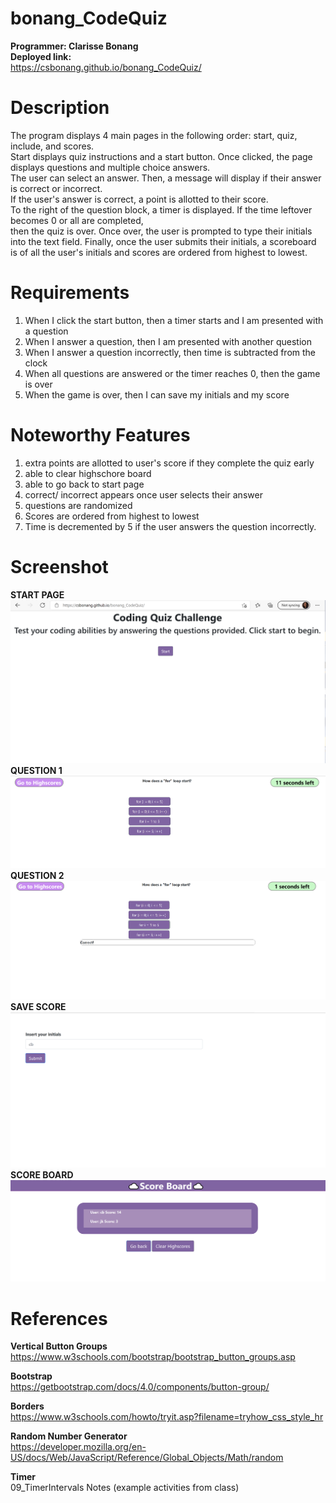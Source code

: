# bonang_CodeQuiz
<b> Programmer: Clarisse Bonang </b> <br> 
<b> Deployed link: </b> <br>https://csbonang.github.io/bonang_CodeQuiz/

# Description 
The program displays 4 main pages in the following order: start, quiz, include, and scores. <br> 
Start displays quiz instructions and a start button. Once clicked, the page displays questions and multiple choice answers. <br> The user can select an answer.
Then, a message will display if their answer is correct or incorrect.<br> 
If the user's answer is correct, a point is allotted to their score. <br> 
To the right of the question block, a timer is displayed.
If the time leftover becomes 0 or all are completed,<br> 
then the quiz is over.
Once over, the user is prompted to type their initials into the text field. Finally, once the user submits their initials, a scoreboard is of all the user's initials and scores are ordered from highest to lowest. 

# Requirements 
1. When I click the start button, then a timer starts and I am presented with a question
2. When I answer a question, then I am presented with another question
3. When I answer a question incorrectly, then time is subtracted from the clock
4. When all questions are answered or the timer reaches 0, then the game is over
5. When the game is over, then I can save my initials and my score


# Noteworthy Features 
1. extra points are allotted to user's score if they complete the quiz early 
2. able to clear highschore board 
3. able to go back to start page 
4. correct/ incorrect appears once user selects their answer 
5. questions are randomized 
6. Scores are ordered from highest to lowest 
7. Time is decremented by 5 if the user answers the question incorrectly. 

# Screenshot
<b>START PAGE</b> <br> 
![alt start Page](https://github.com/csbonang/bonang_CodeQuiz/blob/main/quiz_1.PNG) 
<b>QUESTION 1 </b> <br> 
![alt question1](https://github.com/csbonang/bonang_CodeQuiz/blob/main/quiz_2_done.PNG)
<b>QUESTION 2 </b> <br> 
![alt question2](https://github.com/csbonang/bonang_CodeQuiz/blob/main/quiz_3_done.PNG)
<b>SAVE SCORE </b> <br> 
![alt save score](https://github.com/csbonang/bonang_CodeQuiz/blob/main/quiz_4.PNG)
<b>SCORE BOARD </b> <br> 
![alt score board](https://github.com/csbonang/bonang_CodeQuiz/blob/main/quiz_5_done.PNG) 




# References 
<b> Vertical Button Groups </b> <br> 
https://www.w3schools.com/bootstrap/bootstrap_button_groups.asp

<b> Bootstrap </b> <br> 
https://getbootstrap.com/docs/4.0/components/button-group/

<b> Borders </b> <br>
https://www.w3schools.com/howto/tryit.asp?filename=tryhow_css_style_hr

<b> Random Number Generator </b> <br>
https://developer.mozilla.org/en-US/docs/Web/JavaScript/Reference/Global_Objects/Math/random

<b> Timer </b> <br>
09_TimerIntervals Notes (example activities from class)
